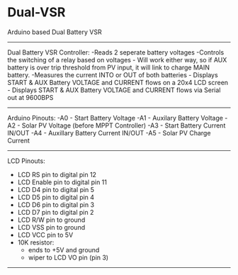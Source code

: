 # Dual-VSR
Arduino based Dual Battery VSR



**************************************************************

Dual Battery VSR Controller:
     -Reads 2 seperate battery voltages
     -Controls the switching of a relay based on voltages - Will work either way, so if AUX battery is over trip threshold from PV input, it will link to charge MAIN battery.
     -Measures the current INTO or OUT of both batteries
     - Displays START & AUX Battery VOLTAGE and CURRENT flows on a 20x4 LCD screen
     - Displays START & AUX Battery VOLTAGE and CURRENT flows via Serial out at 9600BPS

***************************************************************

Arduino Pinouts:
     -A0 - Start Battery Voltage
     -A1 - Auxilary Battery Voltage
     -A2 - Solar PV Voltage (before MPPT Controller)
     -A3 - Start Battery Current IN/OUT
     -A4 - Auxillary Battery Current IN/OUT
     -A5 - Solar PV Charge Current

***************************************************************

LCD Pinouts:

 * LCD RS pin to digital pin 12
 * LCD Enable pin to digital pin 11
 * LCD D4 pin to digital pin 5
 * LCD D5 pin to digital pin 4
 * LCD D6 pin to digital pin 3
 * LCD D7 pin to digital pin 2
 * LCD R/W pin to ground
 * LCD VSS pin to ground
 * LCD VCC pin to 5V
 * 10K resistor:
     - ends to +5V and ground
     - wiper to LCD VO pin (pin 3)

***************************************************************
